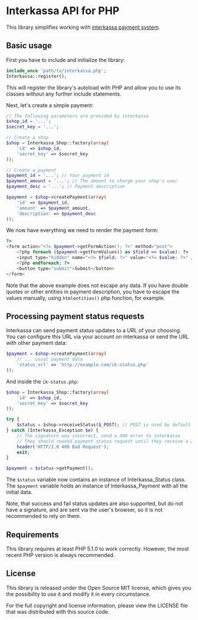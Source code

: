 Interkassa API for PHP
======================

This library simplifies working with [interkassa payment system](http://interkassa.com).

Basic usage
-----------

First you have to include and initialize the library:

```php
include_once 'path/to/interkassa.php';
Interkassa::register();
```

This will register the library's autoload with PHP and allow you to use its
classes without any further include statements.

Next, let's create a simple payment:

```php
// The following parameters are provided by interkassa
$shop_id = '...';
$secret_key = '...';

// Create a shop
$shop = Interkassa_Shop::factory(array(
    'id' => $shop_id,
    'secret_key' => $secret_key
));

// Create a payment
$payment_id = '...'; // Your payment id
$payment_amount = '...'; // The amount to charge your shop's user
$payment_desc = '...'; // Payment description

$payment = $shop->createPayment(array(
    'id' => $payment_id,
    'amount' => $payment_amount,
    'description' => $payment_desc
));
```

We now have everything we need to render the payment form:

```php
?>
<form action="<?= $payment->getFormAction(); ?>" method="post">
    <?php foreach ($payment->getFormValues() as $field => $value): ?>
    <input type="hidden" name="<?= $field; ?>" value="<?= $value; ?>" />
    <?php endforeach; ?>
    <button type="submit">Submit</button>
</form>
```

Note that the above example does not escape any data. If you have double quotes
or other entities in payment description, you have to escape the values manually,
using `htmlentities()` php function, for example.

Processing payment status requests
----------------------------------

Interkassa can send payment status updates to a URL of your choosing. You can
configure this URL via your account on interkassa or send the URL with other
payment data:

```php
$payment = $shop->createPayment(array(
    // ... usual payment data
    'status_url' => 'http://example.com/ik-status.php'
));
```

And inside the `ik-status.php`:

```php
$shop = Interkassa_Shop::factory(array(
    'id' => $shop_id,
    'secret_key' => $secret_key
));

try {
    $status = $shop->receiveStatus($_POST); // POST is used by default
} catch (Interkassa_Exception $e) {
    // The signature was incorrect, send a 400 error to interkassa
    // They should resend payment status request until they receive a 200 status
    header('HTTP/1.0 400 Bad Request');
    exit;
}

$payment = $status->getPayment();
```

The `$status` variable now contains an instance of Interkassa_Status class. The
`$payment` variable holds an instance of Interkassa_Payment with all the initial
data.

Note, that success and fail status updates are also supported, but do not have
a signature, and are sent via the user's browser, so it is not recommended to
rely on them.

Requirements
------------

This library requires at least PHP 5.1.0 to work correctly. However, the most
recent PHP version is always recommended.

License
-------

This library is released under the Open Source MIT license, which gives you the
possibility to use it and modify it in every circumstance.

For the full copyright and license information, please view the LICENSE
file that was distributed with this source code.